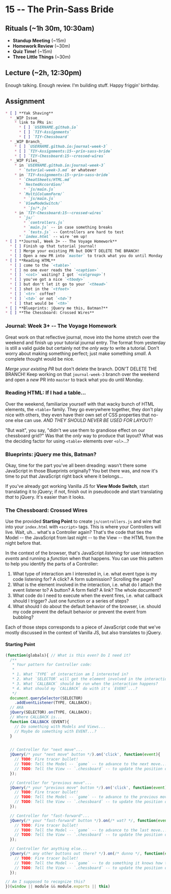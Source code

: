 # 15 -- The Prin-Sass Bride

## Rituals (~1h 30m, 10:30am)

* **Standup Meeting** (~15m)
* **Homework Review** (~30m)
* **Quiz Time!** (~15m)
* **Three Little Things** (~30m)

## Lecture (~2h, 12:30pm)

Enough talking. Enough review. I'm building stuff. Happy friggin' birthday.

## Assignment

```markdown
* [ ] **Yak Shaving**
  * _WIP Issue_
    * link to PRs in:
      * [ ] `USERNAME.github.io`
      * [ ] `TIY-Assignments`
      * [ ] `TIY-Chessboard`
  * _WIP Branch_
    * [ ] `USERNAME.github.io:journal-week-3`
    * [ ] `TIY-Assignments:15--prin-sass-bride`
    * [ ] `TIY-Chessboard:15--crossed-wires`
  * _WIP Files_
    * in `USERNAME.github.io:journal-week-3`
      * `tutorial-week-3.md` or whatever
    * in `TIY-Assignments:15--prin-sass-bride`
      * `CheatSheets/HTML.md`
      * `NestedAccordion/`
        * `js/main.js`
      * `MultiColumnForm/`
        * `js/main.js`
      * `ViewModeSwitch/`
        * `js/*.js`
    * in `TIY-Chessboard:15--crossed-wires`
      * `js/`
        * `controllers.js`
        * `main.js` -- in case something breaks
        * `tests.js` -- Controllers are hard to test
      * `index.html` -- wire 'em up!
* [ ] **Journal, Week 3+ -- The Voyage Homework**
  * [ ] Finish up that tutorial journal!
  * [ ] Merge your existing PR but DON'T DELETE THE BRANCH!
  * [ ] Open a new PR into `master` to track what you do until Monday
* [ ] **Reading HTML**
  * [ ] come to the `<table>`
  * [ ] no one ever reads the `<caption>`
  * [ ] `<col>` waiting? I got `<colgroup>`!
  * [ ] you've got a nice `<tbody>`
  * [ ] but don't let it go to your `<thead>`
  * [ ] shot in the `<tfoot>`
  * [ ] `<tr>` coffee?
  * [ ] `<td>` or not `<td>`?
  * [ ] that would be `<th>`
* [ ] **Blueprints: jQuery me this, Batman?**
* [ ] **The Chessboard: Crossed Wires**
```

### Journal: Week 3+ -- The Voyage Homework

Great work on that reflective journal, move into the home stretch over the weekend and finish up your tutorial journal entry. The format from yesterday is still a valid guide but certainly not the _only way_ to write a tutorial. Don't worry about making something perfect; just make something _small_. A complete thought would be nice.

_Merge your existing PR_ but don't delete the branch. DON'T DELETE THE BRANCH! Keep working on that `journal-week-3` branch over the weekend and open a _new_ PR into `master` to track what you do until Monday.

### Reading HTML: If I had a table...

Over the weekend, familiarize yourself with that wacky bunch of HTML elements, the `<table>` family. They go everywhere together, they don't play nice with others, they even have their own set of CSS properties that no-one else can use. _AND THEY SHOULD NEVER BE USED FOR LAYOUT!_

"But wait", you say, "didn't we use them to grandiose effect on our chessboard grid?" Was that the _only_ way to produce that layout? What was the deciding factor for using `<table>` elements over `<ol>`...?

### Blueprints: jQuery me this, Batman?

Okay, time for the part you've all been dreading: wasn't there some JavaScript in those Blueprints originally? You bet there was, and now it's time to put that JavaScript right back where it belongs...

If you've already got working Vanilla JS for **View Mode Switch**, start translating it to jQuery; if not, finish out in pseudocode and start translating _that_ to jQuery. It's easier than it looks.

### The Chessboard: Crossed Wires

Use the provided **Starting Point** to create `js/controllers.js` and wire that into your `index.html` with `<script>` tags. This is where your Controllers will live. Wait, uh... what's a Controller again? That's the code that ties the Model -- the JavaScript from last night -- to the View -- the HTML from the night before that.

In the context of the browser, that's JavaScript _listening_ for user interaction _events_ and running a _function_ when that happens. You can use this pattern to help you identify the parts of a Controller:

1. What type of interaction am I interested in, i.e. what event type is my code listening for? A click? A form submission? Scrolling the page?
1. What is the element involved in the interaction, i.e. what do I attach the event listener to? A button? A form field? A link? The whole document?
1. What code do I need to execute when the event fires, i.e. what callback should I trigger? Just one function or a series of steps?
1. What should I do about the default behavior of the browser, i.e. should my code prevent the default behavior or prevent the event from bubbling?

Each of those steps corresponds to a piece of JavaScript code that we've mostly discussed in the context of Vanilla JS, but also translates to jQuery.

#### Starting Point

```javascript
(function(globals){ // What is this even? Do I need it?
  /**
   * Your pattern for Controller code:
   *
   * 1. What `TYPE` of interaction am I interested in?
   * 2. What `SELECTOR` will get the element involved in the interaction?
   * 3. What `CALLBACK` should be run when the interaction happens?
   * 4. What should my `CALLBACK` do with it's `EVENT`...?
   */
  document.querySelector(SELECTOR)
    .addEventListener(TYPE, CALLBACK);
  // AKA
  jQuery(SELECTOR).on(TYPE, CALLBACK);
  // Where CALLBACK is...
  function CALLBACK (EVENT){
    // Do something with Models and Views...
    // Maybe do something with EVENT...?
  }


  // Controller for "next move"...
  jQuery(/* your "next move" button */).on('click', function(event){
    // TODO: Fire tracer bullet!
    // TODO: Tell the Model -- `game` -- to advance to the next move...
    // TODO: Tell the View -- `.chessboard` -- to update the position of the pieces based on `game.board()`
  });

  // Controller for "previous move"...
  jQuery(/* your "previous move" button */).on('click', function(event){
    // TODO: Fire tracer bullet!
    // TODO: Tell the Model -- `game` -- to advance to the previous move...
    // TODO: Tell the View -- `.chessboard` -- to update the position of the pieces based on `game.board()`
  });

  // Controller for "fast-forward"...
  jQuery(/* your "fast-forward" button */).on(/* wat? */, function(event){
    // TODO: Fire tracer bullet!
    // TODO: Tell the Model -- `game` -- to advance to the last move...
    // TODO: Tell the View -- `.chessboard` -- to update the position of the pieces based on `game.board()`
  });

  // Controller for anything else...
  jQuery(/* any other buttons out there? */).on(/* dunno */, function(event){
    // TODO: Fire tracer bullet!
    // TODO: Tell the Model -- `game` -- to do something it knows how to do...
    // TODO: Tell the View -- `.chessboard` -- to update the position of the pieces based on `game.board()`
  });

// Am I supposed to recognize this?
})(window || module && module.exports || this)
```
